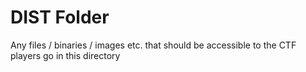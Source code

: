 # DIST Folder
Any files / binaries / images etc. that should be accessible to the CTF players go in this directory
